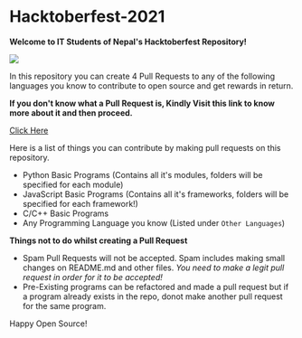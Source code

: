 # Hacktoberfest-2021

**Welcome to IT Students of Nepal's Hacktoberfest Repository!**

![](https://cdn.discordapp.com/attachments/834465205265236021/890556542892507146/Frame_83.jpg)

In this repository you can create 4 Pull Requests to any of the following languages you know to contribute to open source and get rewards in return.

**If you don't know what a Pull Request is, Kindly Visit this link to know more about it and then proceed.**

[Click Here](https://opensource.com/article/19/7/create-pull-request-github)

Here is a list of things you can contribute by making pull requests on this repository.
- Python Basic Programs (Contains all it's modules, folders will be specified for each module)
- JavaScript Basic Programs (Contains all it's frameworks, folders will be specified for each framework!)
- C/C++ Basic Programs
- Any Programming Language you know (Listed under `Other Languages`)

**Things not to do whilst creating a Pull Request**
- Spam Pull Requests will not be accepted. Spam includes making small changes on README.md and other files. _You need to make a legit pull request in order for it to be accepted!_
- Pre-Existing programs can be refactored and made a pull request but if a program already exists in the repo, donot make another pull request for the same program.

Happy Open Source!
